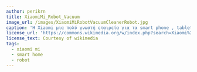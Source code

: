 ```yaml
---
author: perikrn
title: XiaomiMi_Robot_Vacuum
image_url: /images/XiaomiMiRobotVacuumCleanerRobot.jpg
caption: 'Η Xiaomi μια πολύ γνωστή εταιρεία για τα smart phone , tablet , laptop και γενικά παρά πολλά προϊόντα τεχνολογίας έφερε κάτι τελείως πρότυπο και Xiaomi Mi Robot Vacuum cleaner είναι μια έξυπνη σκούπα για το σπίτι. Διαθέτει αισθητήρα απόστασης laser   που επιτρέπει στο ρομπότ να αναρρώνει 360 μοίρες 1800 φορές το λεπτό. Χαρτογραφεί την διαρρύθμιση του χώρου και σχεδιάζει την διαδρομή του. Συγχρονίζεται με app της εταιρείας που μπορείς να ελέγχεις από απόσταση .'
license_url: 'https://commons.wikimedia.org/w/index.php?search=Xiaomi%20robot&title=Special%3ASearch&go=Go&ns0=1&ns6=1&ns12=1&ns14=1&ns100=1&ns106=1&fbclid=IwAR0en-8nZPiXS1ckWP4KpHfoeppmhSee8_yHT97x3YcGb9OFR0k9Cm5-4nE#/media/File:XiaomiMiRobotVacuumCleanerRobot.jpg'
license_text: Courtesy of wikimedia
tags:
  - xiaomi mi
  - smart home
  - robot
---
```

